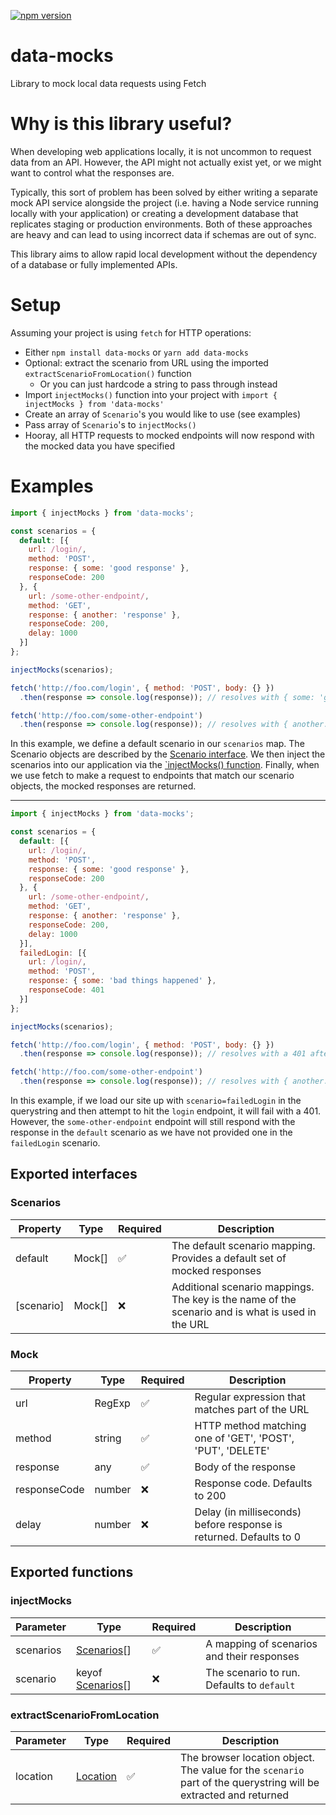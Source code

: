 [![npm version](https://badge.fury.io/js/data-mocks.svg)](https://badge.fury.io/js/data-mocks)

# data-mocks
Library to mock local data requests using Fetch

# Why is this library useful?

When developing web applications locally, it is not uncommon to request data from an API. However, the API might not actually exist yet, or we might want to control what the responses are.

Typically, this sort of problem has been solved by either writing a separate mock API service alongside the project (i.e. having a Node service running locally with your application) or creating a development database that replicates staging or production environments. Both of these approaches are heavy and can lead to using incorrect data if schemas are out of sync.

This library aims to allow rapid local development without the dependency of a database or fully implemented APIs.

# Setup
Assuming your project is using `fetch` for HTTP operations:

- Either `npm install data-mocks` or `yarn add data-mocks`
- Optional: extract the scenario from URL using the imported `extractScenarioFromLocation()` function
  - Or you can just hardcode a string to pass through instead
- Import `injectMocks()` function into your project with `import { injectMocks } from 'data-mocks'`
- Create an array of `Scenario`'s you would like to use (see examples)
- Pass array of `Scenario`'s to `injectMocks()`
- Hooray, all HTTP requests to mocked endpoints will now respond with the mocked data you have specified

# Examples
```javascript
import { injectMocks } from 'data-mocks';

const scenarios = {
  default: [{
    url: /login/,
    method: 'POST',
    response: { some: 'good response' },
    responseCode: 200
  }, {
    url: /some-other-endpoint/,
    method: 'GET',
    response: { another: 'response' },
    responseCode: 200,
    delay: 1000
  }]
};

injectMocks(scenarios);

fetch('http://foo.com/login', { method: 'POST', body: {} })
  .then(response => console.log(response)); // resolves with { some: 'good response' } after a 200ms delay

fetch('http://foo.com/some-other-endpoint')
  .then(response => console.log(response)); // resolves with { another: 'response' } after a 1 second delay
```

In this example, we define a default scenario in our `scenarios` map. The Scenario objects are described by the [Scenario interface](#scenario-interface). We then inject the scenarios into our application via the [`injectMocks() function](#injectMocks-interface). Finally, when we use fetch to make a request to endpoints that match our scenario objects, the mocked responses are returned.

------------------------

```javascript
import { injectMocks } from 'data-mocks';

const scenarios = {
  default: [{
    url: /login/,
    method: 'POST',
    response: { some: 'good response' },
    responseCode: 200
  }, {
    url: /some-other-endpoint/,
    method: 'GET',
    response: { another: 'response' },
    responseCode: 200,
    delay: 1000
  }],
  failedLogin: [{
    url: /login/,
    method: 'POST',
    response: { some: 'bad things happened' },
    responseCode: 401
  }]
};

injectMocks(scenarios);

fetch('http://foo.com/login', { method: 'POST', body: {} })
  .then(response => console.log(response)); // resolves with a 401 after a 200ms delay

fetch('http://foo.com/some-other-endpoint')
  .then(response => console.log(response)); // resolves with { another: 'response' } after a 1 second delay
```

In this example, if we load our site up with `scenario=failedLogin` in the querystring and then attempt to hit the `login` endpoint, it will fail with a 401. However, the `some-other-endpoint` endpoint will still respond with the response in the `default` scenario as we have not provided one in the `failedLogin` scenario.

## Exported interfaces

### Scenarios

| Property | Type | Required | Description |
|----------|------|----------|-------------|
| default | Mock[] | ✅ | The default scenario mapping. Provides a default set of mocked responses |
| [scenario] | Mock[] | ❌ | Additional scenario mappings. The key is the name of the scenario and is what is used in the URL |

### Mock

| Property | Type | Required | Description |
|----------|------|----------|-------------|
| url | RegExp | ✅ | Regular expression that matches part of the URL |
| method | string | ✅ | HTTP method matching one of 'GET', 'POST', 'PUT', 'DELETE' |
| response | any | ✅ | Body of the response |
| responseCode | number | ❌ | Response code. Defaults to 200 |
| delay | number | ❌ | Delay (in milliseconds) before response is returned. Defaults to 0 |

## Exported functions

### injectMocks

| Parameter | Type | Required | Description |
|-----------|------|----------|-------------|
| scenarios | [Scenarios](#Scenarios)[] | ✅ | A mapping of scenarios and their responses |
| scenario | keyof [Scenarios](#Scenarios)[] | ❌ | The scenario to run. Defaults to `default` |

### extractScenarioFromLocation

| Parameter | Type | Required | Description |
|-----------|------|----------|-------------|
| location | [Location](https://developer.mozilla.org/en-US/docs/Web/API/Location) | ✅ | The browser location object. The value for the `scenario` part of the querystring will be extracted and returned |
